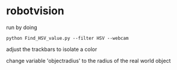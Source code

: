 # robotvision

run by doing

    python Find_HSV_value.py --filter HSV --webcam
    
adjust the trackbars to isolate a color

change  variable 'objectradius' to the radius of the real world object
